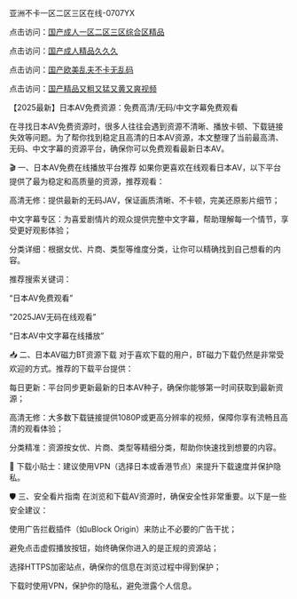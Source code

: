 亚洲不卡一区二区三区在线-0707YX

点击访问：<a href="https://bsdf-5f5.pages.dev/">国产成人一区二区三区综合区精品</a>

点击访问：<a href="https://bsdf-5f5.pages.dev/">国产成人精品久久久</a>

点击访问：<a href="https://bsdf-5f5.pages.dev/">国产欧美乱夫不卡无乱码</a>

点击访问：<a href="https://bsdf-5f5.pages.dev/">国产精品又粗又猛又黄又爽视频</a>

【2025最新】日本AV免费资源：免费高清/无码/中文字幕免费观看

在寻找日本AV免费资源时，很多人往往会遇到资源不清晰、播放卡顿、下载链接失效等问题。为了帮你找到稳定且高清的日本AV资源，本文整理了当前最高清、无码、中文字幕的资源平台，确保你可以免费观看最新日本AV。

🎬 一、日本AV免费在线播放平台推荐
如果你更喜欢在线观看日本AV，以下平台提供了最为稳定和高质量的资源，推荐观看：

高清无修：提供最新的无码JAV，保证画质清晰、不卡顿，完美还原影片细节；

中文字幕专区：为喜爱剧情片的观众提供完整中文字幕，帮助理解每一个情节，享受更好观影体验；

分类详细：根据女优、片商、类型等维度分类，让你可以精确找到自己想看的内容。

推荐搜索关键词：

“日本AV免费观看”

“2025JAV无码在线观看”

“日本AV中文字幕在线播放”

📥 二、日本AV磁力BT资源下载
对于喜欢下载的用户，BT磁力下载仍然是非常受欢迎的方式。推荐的下载平台提供：

每日更新：平台同步更新最新的日本AV种子，确保你能够第一时间获取到最新资源；

高清无修：大多数下载链接提供1080P或更高分辨率的视频，保障你享有流畅且高清的观看体验；

分类精准：资源按女优、片商、类型等精细分类，帮助你快速找到想要的内容。

📌 下载小贴士：建议使用VPN（选择日本或香港节点）来提升下载速度并保护隐私。

🛡️ 三、安全看片指南
在浏览和下载AV资源时，确保安全性非常重要。以下是一些安全建议：

使用广告拦截插件（如uBlock Origin）来防止不必要的广告干扰；

避免点击虚假播放按钮，始终确保你进入的是正规的资源站；

选择HTTPS加密站点，确保你的信息在浏览过程中得到保护；

下载时使用VPN，保护你的隐私，避免泄露个人信息。

<span style="display:none;">[Canonical link]( https://github.com/nhan20250707/nhan16 ）</span>
